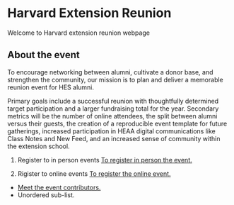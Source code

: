 # Harvard Extension Reunion
Welcome to Harvard extension reunion webpage

## About the event
To encourage networking between alumni, cultivate a donor base, and strengthen the community, our mission is to plan and deliver a memorable reunion event for HES alumni.

Primary goals include a successful reunion with thoughtfully determined target participation and a larger fundraising total for the year. Secondary metrics will be the number of online attendees, the split between alumni versus their guests, the creation of a reproducible event template for future gatherings, increased participation in HEAA digital communications like Class Notes and New Feed, and an increased sense of community within the extension school. 

1. Register to in person events
[To register in person the event.](https://docs.google.com/forms/d/e/1FAIpQLSd7Yyg_Hfb4He5nPdcSzzpigN68LwFui2SZ62n5aKXjmT60VA/viewform?usp=pp_url)

2. Rigister to online events
[To register the online event.](https://docs.google.com/forms/d/e/1FAIpQLSd7Yyg_Hfb4He5nPdcSzzpigN68LwFui2SZ62n5aKXjmT60VA/viewform?usp=pp_url)

- [Meet the event contributors.](https://harvardreunions.github.io/event/second) 
- Unordered sub-list. 

